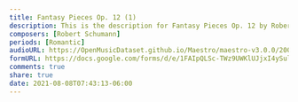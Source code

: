 ```yaml
---
title: Fantasy Pieces Op. 12 (1)
description: This is the description for Fantasy Pieces Op. 12 by Robert Schumann
composers: [Robert Schumann]
periods: [Romantic]
audioURL: https://OpenMusicDataset.github.io/Maestro/maestro-v3.0.0/2004/MIDI-Unprocessed_XP_08_R1_2004_01-02_ORIG_MID--AUDIO_08_R1_2004_02_Track02_wav.midi
formURL: https://docs.google.com/forms/d/e/1FAIpQLSc-TWz9UWKlUJjxI4ySul-XFCkaRlUuW58z8F166ZnslEhuGg/viewform
comments: true
share: true
date: 2021-08-08T07:43:13-06:00
---
```

